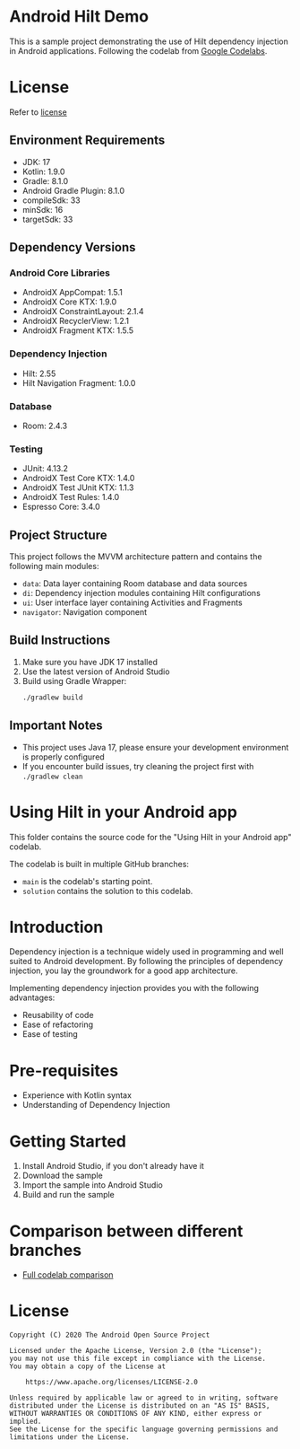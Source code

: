 # Android Hilt Demo

This is a sample project demonstrating the use of Hilt dependency injection in Android applications.
Following the codelab from [Google Codelabs](https://codelabs.developers.google.com/codelabs/android-hilt).

# License
Refer to [license](https://developer.android.com/license)

## Environment Requirements

- JDK: 17
- Kotlin: 1.9.0
- Gradle: 8.1.0
- Android Gradle Plugin: 8.1.0
- compileSdk: 33
- minSdk: 16
- targetSdk: 33

## Dependency Versions

### Android Core Libraries

- AndroidX AppCompat: 1.5.1
- AndroidX Core KTX: 1.9.0
- AndroidX ConstraintLayout: 2.1.4
- AndroidX RecyclerView: 1.2.1
- AndroidX Fragment KTX: 1.5.5

### Dependency Injection

- Hilt: 2.55
- Hilt Navigation Fragment: 1.0.0

### Database

- Room: 2.4.3

### Testing

- JUnit: 4.13.2
- AndroidX Test Core KTX: 1.4.0
- AndroidX Test JUnit KTX: 1.1.3
- AndroidX Test Rules: 1.4.0
- Espresso Core: 3.4.0

## Project Structure

This project follows the MVVM architecture pattern and contains the following main modules:

- `data`: Data layer containing Room database and data sources
- `di`: Dependency injection modules containing Hilt configurations
- `ui`: User interface layer containing Activities and Fragments
- `navigator`: Navigation component

## Build Instructions

1. Make sure you have JDK 17 installed
2. Use the latest version of Android Studio
3. Build using Gradle Wrapper:
   ```bash
   ./gradlew build
   ```

## Important Notes

- This project uses Java 17, please ensure your development environment is properly configured
- If you encounter build issues, try cleaning the project first with `./gradlew clean`

# Using Hilt in your Android app

This folder contains the source code for the "Using Hilt in your Android app" codelab.

The codelab is built in multiple GitHub branches:

- `main` is the codelab's starting point.
- `solution` contains the solution to this codelab.

# Introduction

Dependency injection is a technique widely used in programming and well suited
to Android development. By following the principles of dependency injection, you
lay the groundwork for a good app architecture.

Implementing dependency injection provides you with the following advantages:

- Reusability of code
- Ease of refactoring
- Ease of testing

# Pre-requisites

- Experience with Kotlin syntax
- Understanding of Dependency Injection

# Getting Started

1. Install Android Studio, if you don't already have it
2. Download the sample
3. Import the sample into Android Studio
4. Build and run the sample

# Comparison between different branches

- [Full codelab comparison](https://github.com/googlecodelabs/android-hilt/compare/main...solution)

# License

```
Copyright (C) 2020 The Android Open Source Project

Licensed under the Apache License, Version 2.0 (the "License");
you may not use this file except in compliance with the License.
You may obtain a copy of the License at

    https://www.apache.org/licenses/LICENSE-2.0

Unless required by applicable law or agreed to in writing, software
distributed under the License is distributed on an "AS IS" BASIS,
WITHOUT WARRANTIES OR CONDITIONS OF ANY KIND, either express or implied.
See the License for the specific language governing permissions and
limitations under the License.
```
